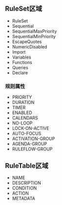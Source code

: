 ## RuleSet区域
- RuleSet
- Sequential
- SequentialMaxPriority
- SequentialMinPriority
- EscapeQuotes
- NumericDisabled
- Import
- Variables
- Functions
- Queries
- Declare

### 规则属性

- PRIORITY
- DURATION
- TIMER
- ENABLED
- CALENDARS
- NO-LOOP
- LOCK-ON-ACTIVE
- AUTO-FOCUS
- ACTIVATION-GROUP
- AGENDA-GROUP
- RULEFLOW-GROUP

## RuleTable区域

- NAME
- DESCRIPTION
- CONDITION
- ACTION
- METADATA




